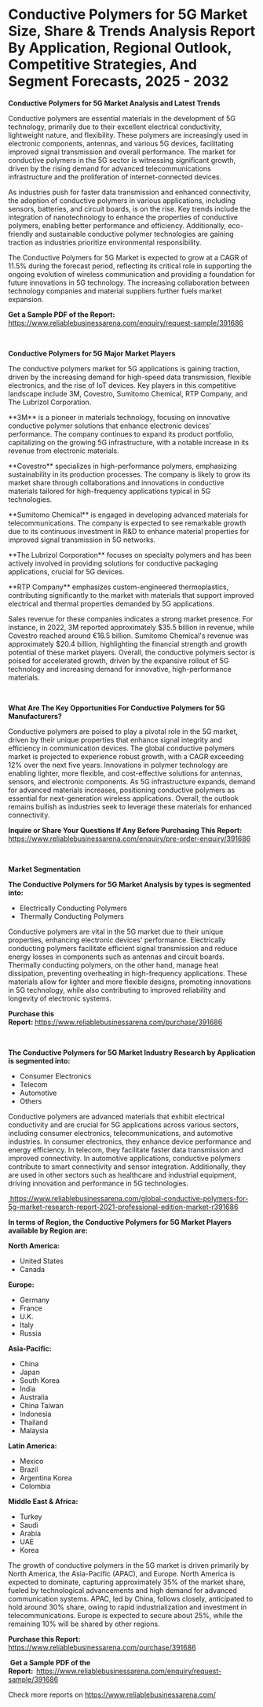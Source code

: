 <p><h1>Conductive Polymers for 5G Market Size, Share & Trends Analysis Report By Application, Regional Outlook, Competitive Strategies, And Segment Forecasts, 2025 - 2032</h1></p><p><strong>Conductive Polymers for 5G Market Analysis and Latest Trends</strong></p>
<p><p>Conductive polymers are essential materials in the development of 5G technology, primarily due to their excellent electrical conductivity, lightweight nature, and flexibility. These polymers are increasingly used in electronic components, antennas, and various 5G devices, facilitating improved signal transmission and overall performance. The market for conductive polymers in the 5G sector is witnessing significant growth, driven by the rising demand for advanced telecommunications infrastructure and the proliferation of internet-connected devices.</p><p>As industries push for faster data transmission and enhanced connectivity, the adoption of conductive polymers in various applications, including sensors, batteries, and circuit boards, is on the rise. Key trends include the integration of nanotechnology to enhance the properties of conductive polymers, enabling better performance and efficiency. Additionally, eco-friendly and sustainable conductive polymer technologies are gaining traction as industries prioritize environmental responsibility.</p><p>The Conductive Polymers for 5G Market is expected to grow at a CAGR of 11.5% during the forecast period, reflecting its critical role in supporting the ongoing evolution of wireless communication and providing a foundation for future innovations in 5G technology. The increasing collaboration between technology companies and material suppliers further fuels market expansion.</p></p>
<p><strong>Get a Sample PDF of the Report:&nbsp;</strong> <a href="https://www.reliablebusinessarena.com/enquiry/request-sample/391686?utm_campaign=1905&utm_medium=2&utm_source=Github&utm_content=ia&utm_term=16012025&utm_id=conductive-polymers-for-5g">https://www.reliablebusinessarena.com/enquiry/request-sample/391686</a></p>
<p>&nbsp;</p>
<p><strong>Conductive Polymers for 5G Major Market Players</strong></p>
<p><p>The conductive polymers market for 5G applications is gaining traction, driven by the increasing demand for high-speed data transmission, flexible electronics, and the rise of IoT devices. Key players in this competitive landscape include 3M, Covestro, Sumitomo Chemical, RTP Company, and The Lubrizol Corporation.</p><p>**3M** is a pioneer in materials technology, focusing on innovative conductive polymer solutions that enhance electronic devices' performance. The company continues to expand its product portfolio, capitalizing on the growing 5G infrastructure, with a notable increase in its revenue from electronic materials.</p><p>**Covestro** specializes in high-performance polymers, emphasizing sustainability in its production processes. The company is likely to grow its market share through collaborations and innovations in conductive materials tailored for high-frequency applications typical in 5G technologies. </p><p>**Sumitomo Chemical** is engaged in developing advanced materials for telecommunications. The company is expected to see remarkable growth due to its continuous investment in R&D to enhance material properties for improved signal transmission in 5G networks.</p><p>**The Lubrizol Corporation** focuses on specialty polymers and has been actively involved in providing solutions for conductive packaging applications, crucial for 5G devices. </p><p>**RTP Company** emphasizes custom-engineered thermoplastics, contributing significantly to the market with materials that support improved electrical and thermal properties demanded by 5G applications.</p><p>Sales revenue for these companies indicates a strong market presence. For instance, in 2022, 3M reported approximately $35.5 billion in revenue, while Covestro reached around €16.5 billion. Sumitomo Chemical's revenue was approximately $20.4 billion, highlighting the financial strength and growth potential of these market players. Overall, the conductive polymers sector is poised for accelerated growth, driven by the expansive rollout of 5G technology and increasing demand for innovative, high-performance materials.</p></p>
<p>&nbsp;</p>
<p><strong>What Are The Key Opportunities For Conductive Polymers for 5G Manufacturers?</strong></p>
<p><p>Conductive polymers are poised to play a pivotal role in the 5G market, driven by their unique properties that enhance signal integrity and efficiency in communication devices. The global conductive polymers market is projected to experience robust growth, with a CAGR exceeding 12% over the next five years. Innovations in polymer technology are enabling lighter, more flexible, and cost-effective solutions for antennas, sensors, and electronic components. As 5G infrastructure expands, demand for advanced materials increases, positioning conductive polymers as essential for next-generation wireless applications. Overall, the outlook remains bullish as industries seek to leverage these materials for enhanced connectivity.</p></p>
<p><strong>Inquire or Share Your Questions If Any Before Purchasing This Report:</strong> <a href="https://www.reliablebusinessarena.com/enquiry/pre-order-enquiry/391686?utm_campaign=1905&utm_medium=2&utm_source=Github&utm_content=ia&utm_term=16012025&utm_id=conductive-polymers-for-5g">https://www.reliablebusinessarena.com/enquiry/pre-order-enquiry/391686</a></p>
<p>&nbsp;</p>
<p><strong>Market Segmentation</strong></p>
<p><strong>The Conductive Polymers for 5G Market Analysis by types is segmented into:</strong></p>
<p><ul><li>Electrically Conducting Polymers</li><li>Thermally Conducting Polymers</li></ul></p>
<p><p>Conductive polymers are vital in the 5G market due to their unique properties, enhancing electronic devices' performance. Electrically conducting polymers facilitate efficient signal transmission and reduce energy losses in components such as antennas and circuit boards. Thermally conducting polymers, on the other hand, manage heat dissipation, preventing overheating in high-frequency applications. These materials allow for lighter and more flexible designs, promoting innovations in 5G technology, while also contributing to improved reliability and longevity of electronic systems.</p></p>
<p><strong>Purchase this Report:&nbsp;</strong><a href="https://www.reliablebusinessarena.com/purchase/391686?utm_campaign=1905&utm_medium=2&utm_source=Github&utm_content=ia&utm_term=16012025&utm_id=conductive-polymers-for-5g">https://www.reliablebusinessarena.com/purchase/391686</a></p>
<p>&nbsp;</p>
<p><strong>The Conductive Polymers for 5G Market Industry Research by Application is segmented into:</strong></p>
<p><ul><li>Consumer Electronics</li><li>Telecom</li><li>Automotive</li><li>Others</li></ul></p>
<p><p>Conductive polymers are advanced materials that exhibit electrical conductivity and are crucial for 5G applications across various sectors, including consumer electronics, telecommunications, and automotive industries. In consumer electronics, they enhance device performance and energy efficiency. In telecom, they facilitate faster data transmission and improved connectivity. In automotive applications, conductive polymers contribute to smart connectivity and sensor integration. Additionally, they are used in other sectors such as healthcare and industrial equipment, driving innovation and performance in 5G technologies.</p></p>
<p><a href="https://www.reliablebusinessarena.com/global-conductive-polymers-for-5g-market-research-report-2021-professional-edition-market-r391686?utm_campaign=1905&utm_medium=2&utm_source=Github&utm_content=ia&utm_term=16012025&utm_id=conductive-polymers-for-5g">&nbsp;https://www.reliablebusinessarena.com/global-conductive-polymers-for-5g-market-research-report-2021-professional-edition-market-r391686</a></p>
<p><strong>In terms of Region, the Conductive Polymers for 5G Market Players available by Region are:</strong></p>
<p>
    <p> <strong> North America: </strong>
        <ul>
            <li>United States</li>
            <li>Canada</li>
        </ul>
        </p> 
    <p> <strong> Europe: </strong>
        <ul>
            <li>Germany</li>
            <li>France</li>
            <li>U.K.</li>
            <li>Italy</li>
            <li>Russia</li>
        </ul>
        </p> 
    <p> <strong> Asia-Pacific: </strong>
        <ul>
            <li>China</li>
            <li>Japan</li>
            <li>South Korea</li>
            <li>India</li>
            <li>Australia</li>
            <li>China Taiwan</li>
            <li>Indonesia</li>
            <li>Thailand</li>
            <li>Malaysia</li>
        </ul>
        </p> 
    <p> <strong> Latin America: </strong>
        <ul>
            <li>Mexico</li>
            <li>Brazil</li>
            <li>Argentina Korea</li>
            <li>Colombia</li>
        </ul>
        </p> 
    <p> <strong> Middle East & Africa: </strong>
        <ul>
            <li>Turkey</li>
            <li>Saudi</li>
            <li>Arabia</li>
            <li>UAE</li>
            <li>Korea</li>
        </ul>
    </p>
    </p>
<p><p>The growth of conductive polymers in the 5G market is driven primarily by North America, the Asia-Pacific (APAC), and Europe. North America is expected to dominate, capturing approximately 35% of the market share, fueled by technological advancements and high demand for advanced communication systems. APAC, led by China, follows closely, anticipated to hold around 30% share, owing to rapid industrialization and investment in telecommunications. Europe is expected to secure about 25%, while the remaining 10% will be shared by other regions.</p></p>
<p><strong>Purchase this Report: </strong><a href="https://www.reliablebusinessarena.com/purchase/391686?utm_campaign=1905&utm_medium=2&utm_source=Github&utm_content=ia&utm_term=16012025&utm_id=conductive-polymers-for-5g">https://www.reliablebusinessarena.com/purchase/391686</a></p>
<p>&nbsp;<strong>Get a Sample PDF of the Report:&nbsp;&nbsp;</strong><a href="https://www.reliablebusinessarena.com/enquiry/request-sample/391686?utm_campaign=1905&utm_medium=2&utm_source=Github&utm_content=ia&utm_term=16012025&utm_id=conductive-polymers-for-5g">https://www.reliablebusinessarena.com/enquiry/request-sample/391686</a></p>
<p><strong></strong></p>
<p>Check more reports on <a href="https://www.reliablebusinessarena.com/?utm_campaign=1905&utm_medium=2&utm_source=Github&utm_content=ia&utm_term=16012025&utm_id=conductive-polymers-for-5g">https://www.reliablebusinessarena.com/</a></p>